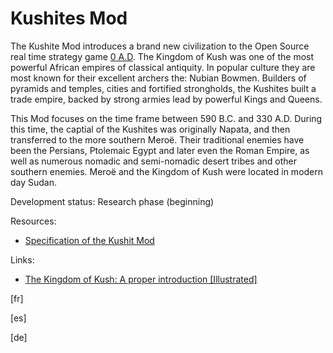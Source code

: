 # Kushites Mod

The Kushite Mod introduces a brand new civilization to the Open Source real time strategy game [0 A.D](https://play0ad.com/). The Kingdom of Kush was one of the most powerful African empires of classical antiquity. In popular culture they are most known for their excellent archers the: Nubian Bowmen. Builders of pyramids and temples, cities and fortified strongholds, the Kushites built a trade empire, backed by strong armies lead by powerful Kings and Queens.   

This Mod focuses on the time frame between 590 B.C. and 330 A.D. During this time, the captial of the Kushites was originally Napata, and then transferred to the more southern Meroë. Their traditional enemies have been the Persians, Ptolemaic Egypt and later even the Roman Empire, as well as numerous nomadic and semi-nomadic desert tribes and other southern enemies. Meroë and the Kingdom of Kush were located in modern day Sudan.

Development status: Research phase (beginning)

Resources: 
- [Specification of the Kushit Mod](docs/build/specification.pdf)

Links:
- [The Kingdom of Kush: A proper introduction [Illustrated]](https://wildfiregames.com/forum/index.php?/topic/21602-the-kingdom-of-kush-a-proper-introduction-illustrated)

[fr]

[es]

[de]

